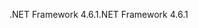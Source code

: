 <span data-ttu-id="65ca1-101">.NET Framework 4.6.1</span><span class="sxs-lookup"><span data-stu-id="65ca1-101">.NET Framework 4.6.1</span></span>